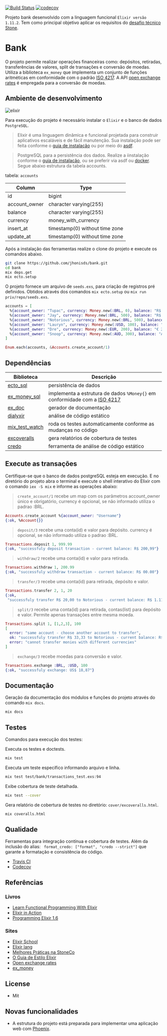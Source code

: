[![Build Status](https://www.travis-ci.org/jhonisds/bank.svg?branch=main)](https://www.travis-ci.org/jhonisds/bank) [![codecov](https://codecov.io/gh/jhonisds/bank/branch/main/graph/badge.svg?token=O7T9IK4OW5)](https://codecov.io/gh/jhonisds/bank)

Projeto bank desenvolvido com a linguagem funcional `Elixir versão 1.11.2`. Tem como principal objetivo aplicar os
requisitos do [desafio técnico Stone](https://gist.github.com/Isabelarrodrigues/873b8849e8b54f0968d77a4b2f111ec4).

# Bank

O projeto permite realizar operações financeiras como: depósitos, retiradas, transferências de valores, split de transações e conversão de moedas.
Utiliza a biblioteca `ex_money` que implementa um conjunto de funções aritméticas em conformidade com o padrão [ISO 4217](https://www.iso.org/iso-4217-currency-codes.html). A API [open exchange rates](https://openexchangerates.or) é empregada para a conversão de moedas.

## Ambiente de desenvolvimento

![elixir](https://hexdocs.pm/elixir/assets/logo.png)

Para execução do projeto é necessário instalar o `Elixir` e o banco de dados `PostgreSQL`.

> Elixir é uma linguagem dinâmica e funcional projetada para construir aplicativos escaláveis ​​e de fácil manutenção.
> Sua instalação pode ser feita conforme o [guia de instalação](https://elixir-lang.org/install.html) ou por meio do [asdf](https://asdf-vm.com/#/core-manage-asdf).

> PostgreSQL para a persistência dos dados.
> Realize a iinstalação conforme o [guia de instalacão](https://www.postgresql.org/download/), ou se preferir via asdf ou [docker](https://hub.docker.com/_/postgres).
> Segue abaixo estrutura da tabela accounts.

tabela: `accounts`

| Column        | Type                           |
| ------------- | ------------------------------ |
| id            | bigint                         |
| account_owner | character varying(255)         |
| balance       | character varying(255)         |
| currency      | money_with_currency            |
| insert_at     | timestamp(0) without time zone |
| update_at     | timestamp(0) without time zone |

Após a instalação das ferramentas realize o clone do projeto e execute os comandos abaixo.

```sh
git clone https://github.com/jhonisds/bank.git
cd bank
mix deps.get
mix ecto.setup
```

O projeto fornece um arquivo de `seeds.exs`, para criação de registros pré definidos.
Obtidos através dos comandos `mix ecto.setup` ou `mix run priv/repo/seeds.exs`.

```elixir
accounts = [
  %{account_owner: "Tupac", currency: Money.new(:BRL, 0), balance: "R$ 0"},
  %{account_owner: "Jay", currency: Money.new(:BRL, 500), balance: "R$ 500"},
  %{account_owner: "Notorious", currency: Money.new(:BRL, 500), balance: "R$ 500,55"},
  %{account_owner: "Lauryn", currency: Money.new(:USD, 100), balance: "U$ 100.99"},
  %{account_owner: "Dre", currency: Money.new(:EUR, 200), balance: "€ 200.05"},
  %{account_owner: "Snoop", currency: Money.new(:AUD, 300), balance: "AU$ 300,00"}
]

Enum.each(accounts, &Accounts.create_account/1)
```

## Dependências

| Biblioteca                                                             | Descrição                                                                                                                     |
| ---------------------------------------------------------------------- | ----------------------------------------------------------------------------------------------------------------------------- |
| [ecto_sql](https://hexdocs.pm/ecto_sql/Ecto.Adapters.SQL.html)         | persistência de dados                                                                                                         |
| [ex_money_sql](https://hexdocs.pm/ex_money_sql/readme.html)            | implementa a estrutura de dados `%Money{}` em conformidade com a [ISO 4217](https://www.iso.org/iso-4217-currency-codes.html) |
| [ex_doc](https://hexdocs.pm/ex_doc/readme.html)                        | gerador de documentação                                                                                                       |
| [dialyxir](https://hexdocs.pm/dialyxir/readme.html)                    | análise de código estático                                                                                                    |
| [mix_test_watch](https://hexdocs.pm/mix_test_watch/api-reference.html) | roda os testes automaticamente conforme as mudanças no código                                                                 |
| [excoveralls](https://hexdocs.pm/excoveralls/readme.html)              | gera relatórios de cobertura de testes                                                                                        |
| [credo](https://hexdocs.pm/credo/overview.html)                        | ferramenta de análise de código estático                                                                                      |

## Execute as transações

Certifique-se que o banco de dados postgreSQL esteja em execução. E no diretório do projeto abra o terminal e execute o shell interativo do Elixir
com o comando `iex -S mix` e informe as operações abaixo:

> `create_account/1` recebe um map com os parâmetros account_owner único e obrigatório,
> currency é opcional, se não informado utiliza o padrao :BRL.

```elixir
Accounts.create_account %{account_owner: "Username"}
{:ok, %Account{}}
```

> `deposit/3` recebe uma conta(id) e valor para depósito.
> currency é opcional, se não informado utiliza o padrao :BRL.

```elixir
Transactions.deposit 1, 999.99
{:ok, "successfuly deposit transaction - current balance: R$ 200,99"}
```

> `withdraw/2` recebe uma conta(id) e valor para retirada.

```elixir
Transactions.withdraw 1, 200.99
{:ok, "successfuly withdraw transaction - current balance: R$ 00.00"}
```

> `transfer/3` recebe uma conta(id) para retirada, depósito e valor.

```elixir
Transactions.transfer 2, 1, 20
{:ok,
 "successfuly transfer R$ 20,00 to Notorious - current balance: R$ 1.112,99"}
```

> `split/3` recebe uma conta(id) para retirada, contas(list) para depósito e valor.
> Permite apenas transações entre mesma moeda.

```elixir
Transactions.split 1, [1,2,3], 100
[
  error: "same account - choose another account to transfer",
  ok: "successfuly transfer R$ 33,33 to Notorious - current balance: R$ 1.079,66",
  error: "cannot transfer monies with different currencies"
]
```

> `exchange/3` recebe moedas para conversão e valor.

```elixir
Transactions.exchange :BRL, :USD, 100
{:ok, "successfuly exchange: US$ 18,87"}
```

## Documentação

Geração da documentação dos módulos e funções do projeto através do comando `mix docs`.

```sh
mix docs
```

## Testes

Comandos para execução dos testes:

Executa os testes e doctests.

```sh
mix test
```

Executa um teste específico informando arquivo e linha.

```sh
mix test test/bank/transactions_test.exs:94
```

Exibe cobertura de teste detalhada.

```sh
mix test --cover
```

Gera relatório de cobertura de testes no diretório: `cover/excoveralls.html`.

```sh
mix coveralls.html
```

## Qualidade

Ferramentas para integração contínua e cobertura de testes. Além da inclusão do alias: ` format_credo: ["format", "credo --strict"]` que garante a formatação e consistência do código.

- [Travis CI](https://travis-ci.org/)
- [Codecov](https://about.codecov.io/)

## Referências

### Livros

- [Learn Functional Programming With Elixir](https://pragprog.com/titles/cdc-elixir/learn-functional-programming-with-elixir/)
- [Elixir in Action](https://www.manning.com/books/elixir-in-action-second-edition)
- [Programming Elixir 1.6](https://pragprog.com/titles/elixir16/programming-elixir-1-6/)

### Sites

- [Elixir School](https://elixirschool.com/pt/)
- [Elixir lang](https://elixir-lang.org/getting-started/introduction.html)
- [Melhores Práticas na StoneCo](https://github.com/stone-payments/stoneco-best-practices/blob/master/README_pt.md)
- [O Guia de Estilo Elixir](https://github.com/gusaiani/elixir_style_guide/blob/master/README_ptBR.md)
- [Open exchange rates](https://openexchangerates.org/)
- [ex_money](https://hexdocs.pm/ex_money/readme.html)

## License

- Mit

## Novas funcionalidades

- A estrutura do projeto está preparada para implementar uma aplicação web com [Phoenix](https://phoenixframework.org/).
